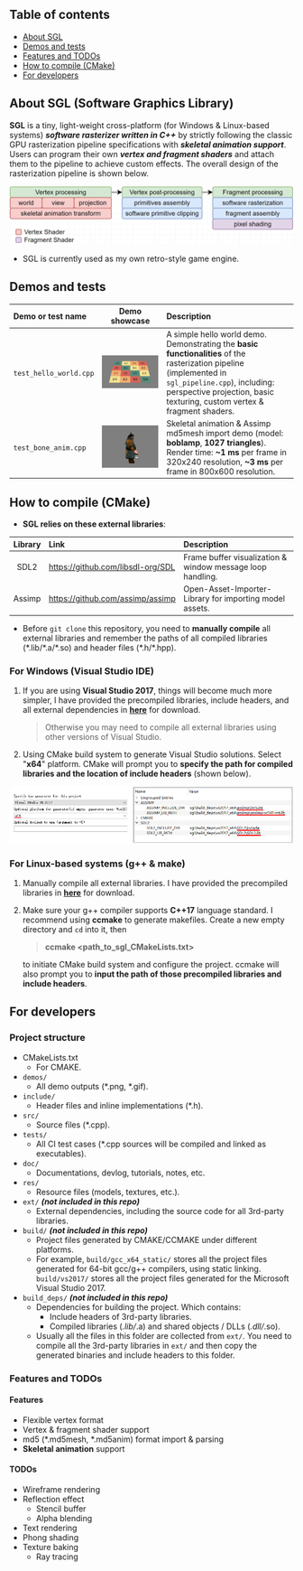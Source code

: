 ## Table of contents

- [About SGL](#about-sgl-software-graphics-library)
- [Demos and tests](#demos-and-tests)
- [Features and TODOs](#features-and-todos)
- [How to compile (CMake)](#how-to-compile-cmake)
- [For developers](#for-developers)

## About SGL (Software Graphics Library)

<b>SGL</b> is a tiny, light-weight cross-platform (for Windows & Linux-based systems) <i><b>software rasterizer written in C++</i></b> by strictly following the classic GPU rasterization pipeline specifications with <i><b>skeletal animation support</i></b>.
Users can program their own <i><b>vertex and fragment shaders</i></b> and attach them to the pipeline to achieve custom effects.
The overall design of the rasterization pipeline is shown below.

<p align="center">
  <img width="700" src="https://github.com/lchdl/sgl/blob/develop/demos/pipeline.png">
</p>

* SGL is currently used as my own retro-style game engine.

## Demos and tests
| Demo or test name |  Demo showcase  | Description |
|:------------------|:---------------:|:------------|
| `test_hello_world.cpp` | ![](https://github.com/lchdl/sgl/blob/develop/demos/test_hello_world.png) | A simple hello world demo. Demonstrating the <b>basic functionalities</b> of the rasterization pipeline (implemented in `sgl_pipeline.cpp`), including: perspective projection, basic texturing, custom vertex & fragment shaders. |
| `test_bone_anim.cpp` | ![](https://github.com/lchdl/sgl/blob/develop/demos/test_bone_anim.gif) | Skeletal animation & Assimp md5mesh import demo (model: <b>boblamp</b>, <b>1027 triangles</b>). Render time: <b>~1 ms</b> per frame in 320x240 resolution, <b>~3 ms</b> per frame in 800x600 resolution. |

## How to compile (CMake)

* <b>SGL relies on these external libraries</b>:

| Library |  Link  | Description |
|:-------:|:-------|:------------|
| SDL2 | https://github.com/libsdl-org/SDL | Frame buffer visualization & window message loop handling. |
| Assimp | https://github.com/assimp/assimp | Open-Asset-Importer-Library for importing model assets. |

* Before `git clone` this repository, you need to <b>manually compile</b> all external libraries and remember the paths of all compiled libraries (\*.lib/\*.a/\*.so) and header files (\*.h/\*.hpp). 

### For Windows (Visual Studio IDE)
1. If you are using <b>Visual Studio 2017</b>, things will become much more simpler, I have provided the precompiled libraries, include headers, and all external dependencies in [<b>here</b>](https://drive.google.com/file/d/11XBagdOkChDR2-2krSxKdTlhQcbmsMoI/view?usp=sharing) for download.
   
   > Otherwise you may need to compile all external libraries using other versions of Visual Studio.

2. Using CMake build system to generate Visual Studio solutions. Select "<b>x64</b>" platform. CMake will prompt you to <b>specify the path for compiled libraries and the location of include headers</b> (shown below).
<p align="center">
  <img src="https://github.com/lchdl/sgl/blob/develop/demos/cmake_windows_compile.png">
</p>
   
### For Linux-based systems (g++ & make)
1. Manually compile all external libraries. I have provided the precompiled libraries in [<b>here</b>](https://drive.google.com/file/d/1hRSdiFgJHsPx1dYLDkSt6EPA2VP-0wnu/view?usp=sharing) for download.
2. Make sure your g++ compiler supports <b>C++17</b> language standard. I recommend using <b>ccmake</b> to generate makefiles. Create a new empty directory and `cd` into it, then
   
   > **ccmake \<path_to_sgl_CMakeLists.txt\>**
   
   to initiate CMake build system and configure the project. ccmake will also prompt you to <b>input the path of those precompiled libraries and include headers</b>.

## For developers
### Project structure
* CMakeLists.txt
  - For CMAKE.
* `demos/`
  - All demo outputs (*.png, *.gif).
* `include/`
  - Header files and inline implementations (*.h).
* `src/`
  - Source files (*.cpp).
* `tests/`
  - All CI test cases (*.cpp sources will be compiled and linked as executables).
* `doc/`
  - Documentations, devlog, tutorials, notes, etc.
* `res/`
  - Resource files (models, textures, etc.).
* `ext/` <i><b>(not included in this repo)</b></i>
  - External dependencies, including the source code for all 3rd-party libraries.
* `build/` <i><b>(not included in this repo)</b></i>
  - Project files generated by CMAKE/CCMAKE under different platforms.
  - For example, `build/gcc_x64_static/` stores all the project files generated for 64-bit gcc/g++ compilers, using static linking. `build/vs2017/` stores all the project files generated for the Microsoft Visual Studio 2017.
* `build_deps/` <i><b>(not included in this repo)</b></i>
  - Dependencies for building the project. Which contains:
    - Include headers of 3rd-party libraries.
    - Compiled libraries (*.lib/*.a) and shared objects / DLLs (*.dll/*.so).
  - Usually all the files in this folder are collected from `ext/`. You need to compile all the 3rd-party libraries in `ext/` and then copy the generated binaries and include headers to this folder.

### Features and TODOs
#### Features
* Flexible vertex format
* Vertex & fragment shader support
* md5 (*.md5mesh, *.md5anim) format import & parsing
* <b>Skeletal animation</b> support
#### TODOs
* Wireframe rendering
* Reflection effect
  - Stencil buffer
  - Alpha blending
* Text rendering
* Phong shading
* Texture baking
  - Ray tracing
